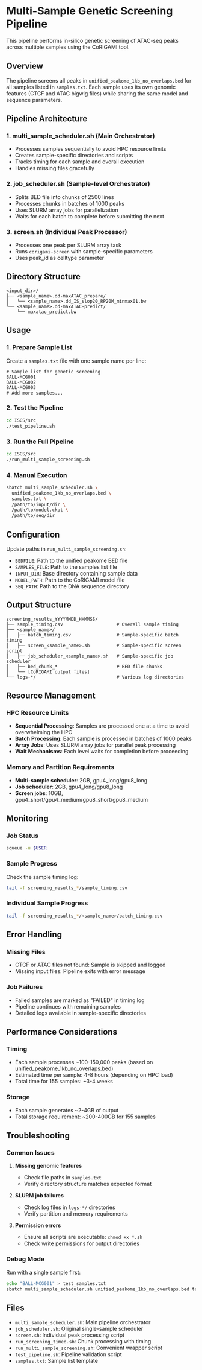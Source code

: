 # Multi-Sample Genetic Screening Pipeline

This pipeline performs in-silico genetic screening of ATAC-seq peaks across multiple samples using the CoRIGAMI tool.

## Overview

The pipeline screens all peaks in `unified_peakome_1kb_no_overlaps.bed` for all samples listed in `samples.txt`. Each sample uses its own genomic features (CTCF and ATAC bigwig files) while sharing the same model and sequence parameters.

## Pipeline Architecture

### 1. **multi_sample_scheduler.sh** (Main Orchestrator)
- Processes samples sequentially to avoid HPC resource limits
- Creates sample-specific directories and scripts
- Tracks timing for each sample and overall execution
- Handles missing files gracefully

### 2. **job_scheduler.sh** (Sample-level Orchestrator)
- Splits BED file into chunks of 2500 lines
- Processes chunks in batches of 1000 peaks
- Uses SLURM array jobs for parallelization
- Waits for each batch to complete before submitting the next

### 3. **screen.sh** (Individual Peak Processor)
- Processes one peak per SLURM array task
- Runs `corigami-screen` with sample-specific parameters
- Uses peak_id as celltype parameter

## Directory Structure

```
<input_dir>/
├── <sample_name>.dd-maxATAC_prepare/
│   └── <sample_name>.dd_IS_slop20_RP20M_minmax01.bw
└── <sample_name>.dd-maxATAC-predict/
    └── maxatac_predict.bw
```

## Usage

### 1. Prepare Sample List
Create a `samples.txt` file with one sample name per line:
```
# Sample list for genetic screening
BALL-MCG001
BALL-MCG002
BALL-MCG003
# Add more samples...
```

### 2. Test the Pipeline
```bash
cd ISGS/src
./test_pipeline.sh
```

### 3. Run the Full Pipeline
```bash
cd ISGS/src
./run_multi_sample_screening.sh
```

### 4. Manual Execution
```bash
sbatch multi_sample_scheduler.sh \
  unified_peakome_1kb_no_overlaps.bed \
  samples.txt \
  /path/to/input/dir \
  /path/to/model.ckpt \
  /path/to/seq/dir
```

## Configuration

Update paths in `run_multi_sample_screening.sh`:
- `BEDFILE`: Path to the unified peakome BED file
- `SAMPLES_FILE`: Path to the samples list file
- `INPUT_DIR`: Base directory containing sample data
- `MODEL_PATH`: Path to the CoRIGAMI model file
- `SEQ_PATH`: Path to the DNA sequence directory

## Output Structure

```
screening_results_YYYYMMDD_HHMMSS/
├── sample_timing.csv                    # Overall sample timing
├── <sample_name>/
│   ├── batch_timing.csv                 # Sample-specific batch timing
│   ├── screen_<sample_name>.sh          # Sample-specific screen script
│   ├── job_scheduler_<sample_name>.sh   # Sample-specific job scheduler
│   ├── bed_chunk_*                      # BED file chunks
│   └── [CoRIGAMI output files]
└── logs-*/                              # Various log directories
```

## Resource Management

### HPC Resource Limits
- **Sequential Processing**: Samples are processed one at a time to avoid overwhelming the HPC
- **Batch Processing**: Each sample is processed in batches of 1000 peaks
- **Array Jobs**: Uses SLURM array jobs for parallel peak processing
- **Wait Mechanisms**: Each level waits for completion before proceeding

### Memory and Partition Requirements
- **Multi-sample scheduler**: 2GB, gpu4_long/gpu8_long
- **Job scheduler**: 2GB, gpu4_long/gpu8_long  
- **Screen jobs**: 10GB, gpu4_short/gpu4_medium/gpu8_short/gpu8_medium

## Monitoring

### Job Status
```bash
squeue -u $USER
```

### Sample Progress
Check the sample timing log:
```bash
tail -f screening_results_*/sample_timing.csv
```

### Individual Sample Progress
```bash
tail -f screening_results_*/<sample_name>/batch_timing.csv
```

## Error Handling

### Missing Files
- CTCF or ATAC files not found: Sample is skipped and logged
- Missing input files: Pipeline exits with error message

### Job Failures
- Failed samples are marked as "FAILED" in timing log
- Pipeline continues with remaining samples
- Detailed logs available in sample-specific directories

## Performance Considerations

### Timing
- Each sample processes ~100-150,000 peaks (based on unified_peakome_1kb_no_overlaps.bed)
- Estimated time per sample: 4-8 hours (depending on HPC load)
- Total time for 155 samples: ~3-4 weeks

### Storage
- Each sample generates ~2-4GB of output
- Total storage requirement: ~200-400GB for 155 samples

## Troubleshooting

### Common Issues

1. **Missing genomic features**
   - Check file paths in `samples.txt`
   - Verify directory structure matches expected format

2. **SLURM job failures**
   - Check log files in `logs-*/` directories
   - Verify partition and memory requirements

3. **Permission errors**
   - Ensure all scripts are executable: `chmod +x *.sh`
   - Check write permissions for output directories

### Debug Mode
Run with a single sample first:
```bash
echo "BALL-MCG001" > test_samples.txt
sbatch multi_sample_scheduler.sh unified_peakome_1kb_no_overlaps.bed test_samples.txt /path/to/input /path/to/model /path/to/seq
```

## Files

- `multi_sample_scheduler.sh`: Main pipeline orchestrator
- `job_scheduler.sh`: Original single-sample scheduler
- `screen.sh`: Individual peak processing script
- `run_screening_timed.sh`: Chunk processing with timing
- `run_multi_sample_screening.sh`: Convenient wrapper script
- `test_pipeline.sh`: Pipeline validation script
- `samples.txt`: Sample list template 